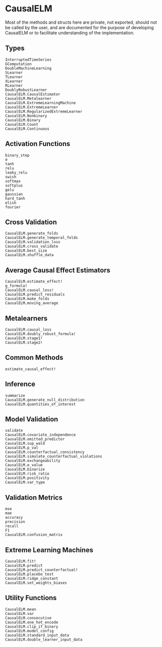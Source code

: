 # CausalELM
Most of the methods and structs here are private, not exported, should not be called by the 
user, and are documented for the purpose of developing CausalELM or to facilitate 
understanding of the implementation.

## Types
```@docs
InterruptedTimeSeries
GComputation
DoubleMachineLearning
SLearner
TLearner
XLearner
RLearner
DoublyRobustLearner
CausalELM.CausalEstimator
CausalELM.Metalearner
CausalELM.ExtremeLearningMachine
CausalELM.ExtremeLearner
CausalELM.RegularizedExtremeLearner
CausalELM.Nonbinary
CausalELM.Binary
CausalELM.Count
CausalELM.Continuous
```

## Activation Functions
```@docs
binary_step
σ
tanh
relu
leaky_relu
swish
softmax
softplus
gelu
gaussian
hard_tanh
elish
fourier
```

## Cross Validation
```@docs
CausalELM.generate_folds
CausalELM.generate_temporal_folds
CausalELM.validation_loss
CausalELM.cross_validate
CausalELM.best_size
CausalELM.shuffle_data
```

## Average Causal Effect Estimators
```@docs
CausalELM.estimate_effect!
g_formula!
CausalELM.causal_loss!
CausalELM.predict_residuals
CausalELM.make_folds
CausalELM.moving_average
```

## Metalearners
```@docs
CausalELM.causal_loss
CausalELM.doubly_robust_formula!
CausalELM.stage1!
CausalELM.stage2!
```

## Common Methods
```@docs
estimate_causal_effect!
```

## Inference
```@docs
summarize
CausalELM.generate_null_distribution
CausalELM.quantities_of_interest
```

## Model Validation
```@docs
validate
CausalELM.covariate_independence
CausalELM.omitted_predictor
CausalELM.sup_wald
CausalELM.p_val
CausalELM.counterfactual_consistency
CausalELM.simulate_counterfactual_violations
CausalELM.exchangeability
CausalELM.e_value
CausalELM.binarize
CausalELM.risk_ratio
CausalELM.positivity
CausalELM.var_type
```

## Validation Metrics
```@docs
mse
mae
accuracy
precision
recall
F1
CausalELM.confusion_matrix
```

## Extreme Learning Machines
```@docs
CausalELM.fit!
CausalELM.predict
CausalELM.predict_counterfactual!
CausalELM.placebo_test
CausalELM.ridge_constant
CausalELM.set_weights_biases
```

## Utility Functions
```@docs
CausalELM.mean
CausalELM.var
CausalELM.consecutive
CausalELM.one_hot_encode
CausalELM.clip_if_binary
CausalELM.model_config
CausalELM.standard_input_data
CausalELM.double_learner_input_data
```

